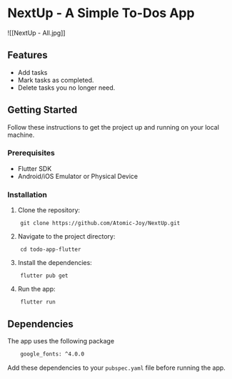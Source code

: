 # NextUp - A Simple To-Dos App

![[NextUp - All.jpg]]

## Features

-  Add tasks
-  Mark tasks as completed.
-  Delete tasks you no longer need.
## Getting Started

Follow these instructions to get the project up and running on your local machine.

### Prerequisites

- Flutter SDK
- Android/iOS Emulator or Physical Device

### Installation

1. Clone the repository:

```shell
	git clone https://github.com/Atomic-Joy/NextUp.git
```

2. Navigate to the project directory:

```shell
	cd todo-app-flutter
```

3. Install the dependencies:

```shell
	flutter pub get
```

4. Run the app:

```shell
	flutter run
```

## Dependencies

The app uses the following package

```txt
	google_fonts: ^4.0.0
```

Add these dependencies to your `pubspec.yaml` file before running the app.
